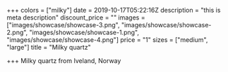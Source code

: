 +++
colors = ["milky"]
date = 2019-10-17T05:22:16Z
description = "this is meta description"
discount_price = ""
images = ["images/showcase/showcase-3.png", "images/showcase/showcase-2.png", "images/showcase/showcase-1.png", "images/showcase/showcase-4.png"]
price = "1"
sizes = ["medium", "large"]
title = "Milky quartz"

+++
Milky quartz from Iveland, Norway